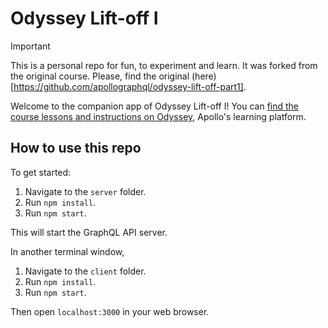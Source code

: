 # Odyssey Lift-off I

> [!IMPORTANT]  
> This is a personal repo for fun, to experiment and learn. It was forked from the original course. Please, find the original (here)[https://github.com/apollographql/odyssey-lift-off-part1].

Welcome to the companion app of Odyssey Lift-off I! You can [find the course lessons and instructions on Odyssey](https://odyssey.apollographql.com/lift-off-part1), Apollo's learning platform.


## How to use this repo

To get started:

1. Navigate to the `server` folder.
1. Run `npm install`.
1. Run `npm start`.

This will start the GraphQL API server.

In another terminal window,

1. Navigate to the `client` folder.
1. Run `npm install`.
1. Run `npm start`.

Then open `localhost:3000` in your web browser.
